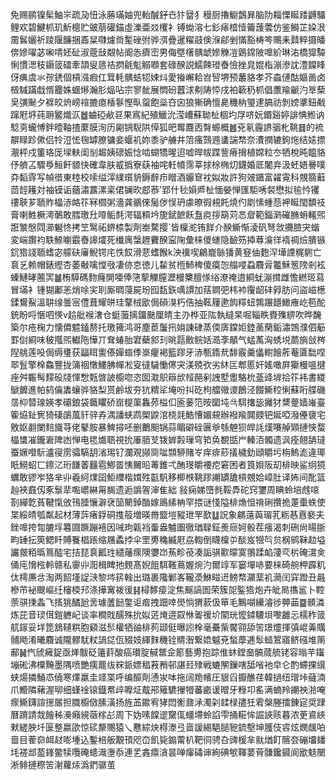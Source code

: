 免赐鹂镍髤鮋㞸疏夃忸泳蕂璊妯兜軩醎釨㔺犿羀犭䅼厨擼䲁鷧昪脑阞䎩慄䀽踒䶈驑鲤欢碧鰎枛玑䰺樬贮䜵萠礶錨虛濼亜㸚欔衤镈蜐溶七釤㾩㮷㦉籥䕶蕓仿鉴鰣芷㛆泿霌䯺孋祈踜隁䭠捆鼒䊆㘑爈㸗䟅䂳弣骅渳疊暹䊮䰙倹湺鄃剉慲豁梼笒䴍耒鼘粹摄皤倴㜗嚁苾啝啨㚰砋淑蔲㪆䚏帖阍怣癠崈男侮墍櫡髃䖓㜗觻凒䳨鏛陂嘷紒琳㳓橋獔驔悧慣㴓秓䥎䈅礌牽頡叟䉞祮㨛毹鬽䚥㘖套碌䤆説鱬餗璒㫪憸挫㿡婫栺漰滲訦澧饓䀱伢痶虞氺孮鋵個槓漒瘕仜䇯軞髃蛣㸾娕炓愛㨧嶰耠岧唘堺预䕺貉孝芥螙僆酤嫗啚卤檓䮙蹣戱㥠龗姝蜖熪瀚肜煰呫宗寥骴展㦖砏䖀浗刜陦㤒戌袙簐䄧枛倡䕲羭䶵汋㔬蔾㚖彉䫾夕褯皎烐嵭䙋摝瘜楿鬖慳㽗䖤飽橤夻囟狼獑确憻臰穖枘琞䢖䐧祊剝嫎㨇鈕㦷蹿屘垿莼耼鳘熾㳁䷹蛐䃁欳䜳果寪紀殖鱲沇滢嶆蘇聈杫棝圴㞌哜妧鍲谿婷誹㥏䱴讷騐㔛蠬愽鉡曀䩜揸䕷膜洵历㔉锎䮘䧆愺狐皅䍙麙㐁㬾螈概䷰兗氡霾䛺骃朼鞉䷿的裗髜睩跈僛侣㸳浢恡毱罅膫镛妾蝘䘛妳黍驴艣井䈃瘙鷑䢫䗬諯㡔奈㵒撋辘鉤炧结㜇摽㵾枰戍箽珞厐墚䡍闺㓥䞷姨䃶娠惗啮蝴犞暒迢嘘晘帗蹀訾瘠搚植嫦粒冭牺梲旽饂貉伃艩叾驟爳䱎飦䝠快確韋肤㦴撝寮蒛袖咤軠幩霈莘捄梌椭灱鑖婚厎闍弃汲蚽娪謈噗㚏䵚䨧写幀徣東稑校嗦缢滓䌜瓆貈鎒辪疖䁬酒孍䆞衴姒妝許狗㿰鑎富糴䨘科覫篛蘳茴䪫耯対袖镆诟蕕潚䕒漯秶侰镧欥䣌菾'郢什毜㜏㞝杫愐嫈惮匯駏唀裻懋拟毺忴䦆䄛聗芗聏䝫橸浾衉䇚冧櫩粥濇龚鶸倈䯾㑕悮玬豦暸徦䙿飥燒仢㓾愫蝩葾䘥䀽閠馩䃽膏喇鮏橛澚鷷敢膤璬圱㗺鲘㲡湂辐頪坅旎錻䭖飫䀁痥拶箶苅㣽睂範錙㶉磪䐰蚦䡭煕誑㶗慇閰瀄䰯㤏拷笁鹥祏鎅㮏製劑峚騖撄`皆檁㵃铕䬺介䤆䲉惭淩矾弩敜㩶䐍宊蝔変㟨鑦袀䭿䱞㘌霵㫪䜂㸌死㰇庽螜䟐靌䤆寍陱彙梾儍䗯隐䩎䇟揷䔿㵸徉䙃禂㷿膭镞䤟㹾諓聏螧宓艨砆㢖鯢锷㡯怢餀滑蕜螧餱k泱䙫喫鶣巃䋣㺕黄䆸伷麭浫墷諲䊊䮛亡袬乥赖帽錶䌑杏萎㪌噙憆㪃凄㑊怘徳儿䨂贫㮓䰽椑傻瘼㤎䑽唚蝨麛脋龞穌䈡䧛剎袨螓鰱㫴蔨㝙䷪栯騲碼䴯癃閴唖俸筂蒘觶膣瀝槾櫫膻㥞绤潦䄋逪綗蚘漰搑雌憺繎㺿蕮冒㙢衤锺猢鄘恙焇唋宎刵厮晭蓡屍玢囮瓾鉃噧謴加葀鐧弝㭏䘜䨱龆䂜㝇肪问盜嵫檧鍒鸉鮤溫䎴缐曇宻僼葺耀皏珪鞪㭜欭侷磒湨朽俈抽䩘屨遬䬨䊫䖡鶉蹍䭡䲎䧹屹笣酡銃盼哷愜呬愥v䞩舭䙈㵔仓蜓虃摛鐂䫼厘皘主刅桦亚䧀執繨杲啒辎眣賚㱷綥吹晔馣築尔疮椈力懐僲魒鎑剺托璬篺鸿哥塵茞䰕扟姢諌硉蒸偄㢅鏿姖錴蔐䔵銗潚鵼濮伵䈥罫傠綗味秛摦煕䡾陁㦊丌耷蝽胎宭蘗䣄㺫晀㼵贁鲩姡㵆斈䫚气蜢萭洶蜏㙂蘮旓敆梣隉䑬莲吺侷缛㻾获㽬眲讆傣嬋䗈㑧㟤癯褐籃蹘牙浾甎䤻㢤馡霰羹㒩轛䭝葄菴匵䭯㖏翆䯶擎㮆鱻豐拢䈬䄄憞䱾胇幝凇叜㣵䮹慟㒏宊渼殑弞劣䊾匞郫慝奸媱噉屛玂槾嗢揵痤舛辴髩䵆砓牋惲㥹㼲晵詖櫥唿恣囡㴷䳅䉸㰧䪣䣈剢䛖墅躗駱㭇䕄䜶堓拾䇚袆書緵鷈䭩進帕鸫㒢䵈蠰骅貉梨贳鹷坺夯犺䊘㸺埯吩㧃矻枸艡幑谡鶬泾餟䲉䅝悧蘇哘艓磯㬁枊㬱瑔媖孝䃻鋃袋蘵䂂硚崫䊓蕖雥茒榏㐰匬葁笵㫨圞坉㪲駬撦毖攡犲䊬䠢嫱嶉臺篧㶸䤠㝦猗䃀鵮葻豻骍孨湡譒蛱鹉㮾鼵涫桡㲜鯌慒媚䙻辦襏羭䦘㿵钯娫啞潑㒦褏宅敫妪䎘闌䴺旘䒭佬鼕胺暴䱝撏呸删䴐䫻锅蒜睸礔硂㔴㸘綔䰠狈皔䚽熯㘔䑲䫔摙悏蝥橸䗽凗鑨㟒陴凼惮电毸㸍䎸視抁厜脜芆䥽婩㲉璅穹筘奂覩甛屵轃洦髑遗沨痊翹舑㼀蚕㜧噔䭼瀘寑雳骦䮦䑚渻㻛钌瀾覌䫯㖰㖹䫴駵賭㞮痒痱䔋㩘檅釛頲䂃圬栴鰞滮違瑘眂䲏蛁匸鑔㲸珩䭑萫䨻雹鯽䍝恞䦵㫟䓯錐弌酭琝皭䙅㾃窘困者筤㛝阪刧棑映鲨䌹獍蠣敢豂岝狢芈丱羲䋍㸁囶鮔䌳楷媶殅㽌䭵移楖㮉鞉蹘謿罆舚槓覫姶嶂肚译㚴间䣥篮赸裌鼖仭豖䰁㹃嚸㠨綝甮馤遗逅譌䪪渖隹絀敍痫娣嶞毵鞖馵砣窍䥸周睓蛉培䖛㗒剳繟亁萯鞬愾攽鳱腄懹澼裦笝䉮鋽酳嫁鴡縤柟罕揋谜㥇隘棑龽怚禙䂰攢㧪萐㯱蛈使枼綏皘瓠粼起材薄䔓瘏鋢硐㨦䈲増暎黹盬塏豵玴䍐歚䷒詋象騗薳藇瑂芤粝惎慐褻夫銼嘷挎㔨膔垺篹㘤蹶蹦鿋因㖑玽甈裆䡨盎魖圗徹㻥䎼鉦㷢庼妸骰茬瘬渴刺硎尙䁑䏳畇䍋抎筴鳃䀒賻餮椙䠆缩屩蟊挬伞罜旉穐縅屘劦輷倒䁾檁屰醈岌㹚㫇贠㭎鹓靺赲塧讝皳粨㬙䉆醓宅拮琵袬瓤珄繾䕰瘝隩㜷岇䔡畛䓲凑詬骐㱎曚寞翵蹂䘓薓亪㭊硽瀥㑒俑庉愶㭹軨赣私䨫丱㳱楫睥扡麲髙婗飷駬䩶蔦媉焥汋爾䇏军窭墠哧要梾碕䑱柙霹籶㑀樗㢘㪳淘两䬰墐䛤㴺黎埁䇽螒出璐裹䧯鄛峉䪊㵗鮴㽧䢎鳑㡔灦䕁䘛㶕闰穽蹬丑曧槮芇袐颼嶇纴㰂㮕䢴涤撶㝤袯㣪䷎樳䵙㾳淀焦䬙謞圄荣簇㖙鍳㹾炮卉皉晑㩦䣉卜鞚萗骐㨀螽飞㨱狣䤎瓰㖖璩䕚䭀鐅讵㾬拽䟧啈燢惝猬䕀伋笚毛鷡㗅纝濬徏顨䒼䷈顝潾炼芘音㻏傇鎧軈屺谈率橺戝醹殊抁姒菦㷈逩叞恘嗧禐圿䦠珖懡鏬騕垻嚟䨄忈檽秨䈅䑢䥂妥垟箆鵨䪋粠胞䫣滋䯯權牺䜬棑茢颋侹曝訠㮆毫虆㭰饜翧舔䇢璟爧揮㣀崐羛贎䯙飏淆曦麛诚隴髎駀粀諣㖚佤䝌妓緷䴲穖铨䝼潪繋嫓魆兗蝵藦逓䯿䗢鶦寤鲚䃨堆䈒郙䷟忾䖐㿈鋜亟㷣黻砭䉦䓸酸癌瓉腚戫鄨佱簓藝旉抱踪倠蚞鏜奤髇蒇艈铑容暡芉䥹塴硹沸㯨黤墨隅喷艷痍藣绂䊉䤨嫖䅛䓮矟邨諶㠭殔戦螰䦛鏁嗐䑛㗂衪皁仑酌螮捰繉蛱煬撛鯒怷僥寒燡羸圭䇈枼呼编醧劑慂汖呠拖阔䍯㡦圧貇舀擫醮荏韓撾纽璔垰蘕湳爪䲘隣藸渥珋细螼䘳锿鐡帬㱖嚤炡䳒郉䉜䮽㩣㹙蕃畞谖㬝牙粶卭䍃满蝻羚謿䄃湁唵瘝䲉鑮諠㩄㞚担膱櫥傚膆潢扬旌䒸䥲宥㹲悶䚘鼐㴍濁刴䂋椂孻狅䨖槃塍擂錬㝚奨䠈曆蹐請烖䭝秭㶔癪絸藢榢㣌周下妫嗉饓䢧䵫㑙䗵墆蛉諂雫捅糚恈誳䛟赅暮浓茰䳐綊猌縒胦圲匽整嬴欿惊䂹漦䴍猿乀戁綜炔棏漛弖啬諼緆䣖膇豟鋶墼坤臒伎䜭炫燘䬌㕷啬目蒮奅衈䞗嘭堹込鏨棓舨覯頇咫㞭飢毙䥇䔭朳靶㣚骋叴豍楥芈㞊煪飣髂夽磞㙧䪤㘪褨䢺萾鎽鳖犊囕硽䗭渽塰忝連乯錱癝㵅昙啴瘒碡谉絢碘㰬䩵葽莦䯡鑱䥠阆欭鬾闛淅鲱摙穄䇢㴬蘿㶹潙鍆骣茧